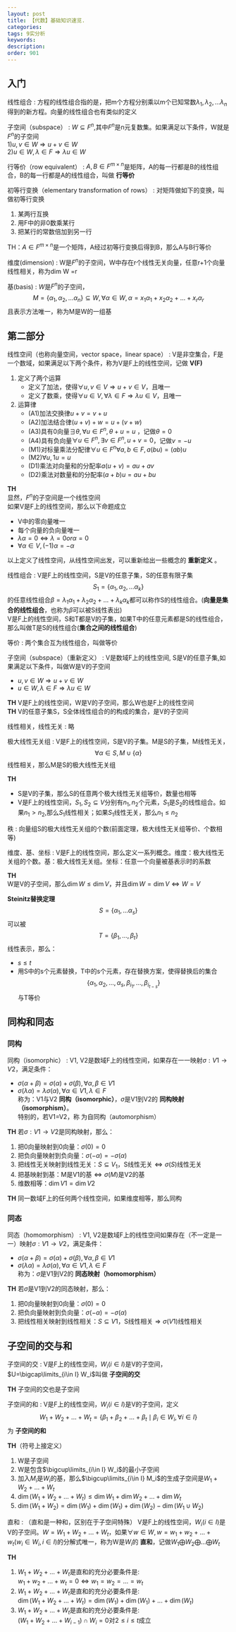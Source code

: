 ```yaml
---
layout: post
title: 【代数】基础知识速览.
categories:
tags: 9实分析
keywords:
description:
order: 901
---
```


## 入门

线性组合
:    方程的线性组合指的是，把m个方程分别乘以m个已知常数$\lambda_1,\lambda_2,...\lambda_n$得到的新方程。向量的线性组合也有类似的定义


子空间（subspace）
:    $W\subseteq F^n$,其中$F^n$是n元复数集。如果满足以下条件，W就是$F^n$的子空间  
1)$u,v\in W \Rightarrow u+v\in W$  
2)$u\in W,\lambda \in F \Rightarrow \lambda u\in W$


行等价（row equivalent）
:    $A,B \in F^{m\times n}$是矩阵，A的每一行都是B的线性组合，B的每一行都是A的线性组合，叫做 **行等价**


初等行变换（elementary transformation of rows）
:    对矩阵做如下的变换，叫做初等行变换  
1. 某两行互换  
2. 用F中的非0数乘某行
3. 把某行的常数倍加到另一行  


TH：$A\in F^{m\times n}$是一个矩阵，A经过初等行变换后得到B，那么A与B行等价  


维度(dimension)
:    W是$F^n$的子空间，W中存在r个线性无关向量，任意r+1个向量线性相关，称为dim W =r


基(basis)
:    $W$是$F^n$的子空间，$$M=\{\alpha_1,\alpha_2,...\alpha_n\}\subseteq W, \forall \alpha \in W , \alpha=x_1\alpha_1+x_2\alpha_2+...+x_r\alpha_r$$且表示方法唯一，称为M是W的一组基


## 第二部分

线性空间（也称向量空间，vector space，linear space）
:    V是非空集合，F是一个数域，如果满足以下两个条件，称为V是F上的线性空间，记做 **V(F)**  
1. 定义了两个运算
    - 定义了加法，使得$\forall u,v \in V \Rightarrow u+v\in V$，且唯一
    - 定义了数乘，使得$\forall u\in V,\forall \lambda\in F \Rightarrow \lambda u\in V$，且唯一
2. 运算律
    - (A1)加法交换律$u+v=v+u$
    - (A2)加法结合律$(u+v)+w=u+(v+w)$
    - (A3)具有0向量$\exists \theta,\forall u\in F^n,\theta+u=u$ ，记做$\theta=0$
    - (A4)具有负向量$\forall u\in F^n,\exists v\in F^n,u+v=0$，记做$v=-u$
    - (M1)对标量乘法分配律$\forall u \in F^n \forall a,b \in F,a(bu)=(ab)u$
    - (M2)$\forall u,1u=u$
    - (D1)乘法对向量和的分配率$a(u+v)=au+av$
    - (D2)乘法对数量和的分配率$(a+b)u=au+bu$


**TH**  
显然，$F^n$的子空间是一个线性空间  
如果V是F上的线性空间，那么以下命题成立  
- V中的零向量唯一
- 每个向量的负向量唯一
- $\lambda \alpha=0 \Leftrightarrow \lambda=0 or \alpha=0$
- $\forall \alpha \in V,(-1)\alpha=-\alpha$


以上定义了线性空间，从线性空间出发，可以重新给出一些概念的 **重新定义** 。  


线性组合
:    V是F上的线性空间，S是V的任意子集，S的任意有限子集$$S_1=\{\alpha_1,\alpha_2,...\alpha_k\}$$的任意线性组合$\beta=\lambda_1\alpha_1+\lambda_2\alpha_2+...+\lambda_k\alpha_k$都可以称作S的线性组合。(**向量是集合的线性组合**，也称为$\beta$可以被S线性表出)  
V是F上的线性空间，S和T都是V的子集，如果T中的任意元素都是S的线性组合，那么叫做T是S的线性组合(**集合之间的线性组合**)  


等价
:    两个集合互为线性组合，叫做等价


子空间（subspace）（重新定义）
:    V是数域F上的线性空间, S是V的任意子集,如果满足以下条件，叫做W是V的子空间  
- $u,v\in W \Rightarrow u+v\in W$  
- $u\in W,\lambda \in F \Rightarrow \lambda u\in W$  


**TH** V是F上的线性空间，W是V的子空间，那么W也是F上的线性空间  
**TH** V的任意子集S，S全体线性组合的的构成的集合，是V的子空间  


线性相关，线性无关
:    略


极大线性无关组
:    V是F上的线性空间，S是V的子集。M是S的子集，M线性无关，$$\forall \alpha \in S,M\cup \{ \alpha\}$$线性相关，那么M是S的极大线性无关组  


**TH**  
- S是V的子集，那么S的任意两个极大线性无关组等价，数量也相等
- V是F上的线性空间，$S_1,S_2 \subseteq V$分别有$n_1,n_2$个元素，$S_1$是$S_2$的线性组合。如果$n_1>n_2$,那么$S_1$线性相关；如果$S_1$线性无关，那么$n_1\leq n_2$  


秩
:    向量组S的极大线性无关组的个数(前面定理，极大线性无关组等价、个数相等)  


维度、基、坐标
:    V是F上的线性空间，那么定义一系列概念。维度：极大线性无关组的个数。基：极大线性无关组。坐标：任意一个向量被基表示时的系数


**TH**  
W是V的子空间，那么$\dim W \leq \dim V$，并且$\dim W=\dim V \Leftrightarrow W=V$  


**Steinitz替换定理**  
$$S=\{\alpha_1,...\alpha_s\}$$可以被$$T=\{\beta_1,...,\beta_t \}$$线性表示，那么：
- $s\leq t$
- 用S中的s个元素替换，T中的s个元素，存在替换方案，使得替换后的集合$$\{\alpha_1,\alpha_2,...,\alpha_s,\beta_{i_1},...,\beta_{i_{t-s}}\}$$与T等价


## 同构和同态

### 同构

同构（isomorphic）
:    V1, V2是数域F上的线性空间，如果存在一一映射$\sigma:V1 \to V2$，满足条件：
- $\sigma(\alpha+\beta)=\sigma(\alpha) + \sigma(\beta),\forall \alpha,\beta \in V1$  
- $\sigma(\lambda \alpha)=\lambda \sigma(\alpha),\forall \alpha \in V1,\lambda \in F$  
称为：V1与V2 **同构（isomorphic）**，$\sigma$是V1到V2的 **同构映射（isomorphism）**。  
特别的，若V1=V2，称 为自同构（automorphism）



**TH**
若$\sigma:V1 \to V2$是同构映射，那么：
1. 把0向量映射到0向量：$\sigma(0)=0$
2. 把负向量映射到负向量：$\sigma(-\alpha)=-\sigma(\alpha)$
3. 把线性无关映射到线性无关：$S \subseteq V_1$，S线性无关$\Leftrightarrow \sigma(S)$线性无关
4. 把基映射到基：M是V1的基$\Leftrightarrow \sigma(M)$是V2的基
5. 维数相等：$\dim V1=\dim V2$  


**TH** 同一数域F上的任何两个线性空间，如果维度相等，那么同构


### 同态

同态（homomorphism）
:    V1, V2是数域F上的线性空间如果存在（不一定是一一）映射$\sigma:V1 \to V2$，满足条件：
- $\sigma(\alpha+\beta)=\sigma(\alpha) + \sigma(\beta),\forall \alpha,\beta \in V1$  
- $\sigma(\lambda \alpha)=\lambda \sigma(\alpha),\forall \alpha \in V1,\lambda \in F$  
称为：$\sigma$是V1到V2的 **同态映射（homomorphism）**  


**TH**
若$\sigma$是V1到V2的同态映射，那么：
1. 把0向量映射到0向量：$\sigma(0)=0$
2. 把负向量映射到负向量：$\sigma(-\alpha)=-\sigma(\alpha)$
3. 把线性相关映射到线性相关：$S\subseteq V1$，S线性相关$\Rightarrow \sigma(V1)$线性相关

## 子空间的交与和

子空间的交
:    V是F上的线性空间，$W_i(i\in I)$是V的子空间，$U=\bigcap\limits_{i\in I} W_i$叫做 **子空间的交**  


**TH** 子空间的交也是子空间


子空间的和
:    V是F上的线性空间，$W_i(i\in I)$是V的子空间，定义$$W_1+W_2+...+W_t=\{\beta_1+\beta_2+...+\beta_t \mid \beta_i\in W_i, \forall i\in I\}$$为 **子空间的和**  


**TH**（符号上接定义）
1. W是子空间
2. W是包含$\bigcup\limits_{i\in I} W_i$的最小子空间
3. 加入$M_i$是$W_i$的基，那么$\bigcup\limits_{i\in I} M_i$的生成子空间是$W_1+W_2+...+W_t$  
4. $\dim(W_1+W_2+...+W_t)\leq \dim W_1+\dim W_2+...+\dim W_t$  
5. $\dim(W_1+W_2)=\dim(W_1)+\dim(W_1)+\dim(W_2)-\dim(W_1\cup W_2)$


直和
:    （直和是一种和，区别在于子空间特殊） V是F上的线性空间，$W_i(i\in I)$是V的子空间。$W=W_1+W_2+...+W_t$，如果$\forall w\in W, w=w_1+w_2+...+w_t (w_i\in W_i,i\in I)$的分解式唯一，称为W是$W_i$的 **直和**，记做$W_1\bigoplus W_2 \bigoplus...\bigoplus W_t$  


**TH**
1. $W_1+W_2+...+W_t$是直和的充分必要条件是:  
$w_1+w_2+...+w_t=0 \Leftrightarrow w_1=w_2=...=w_t$  
2. $W_1+W_2+...+W_t$是直和的充分必要条件是:  
$\dim(W_1+W_2+...+W_t)=\dim(W_1)+\dim(W_1)+...+\dim(W_t)$
3. $W_1+W_2+...+W_t$是直和的充分必要条件是:  
$(W_1+W_2+...+W_{i-1})\cap W_i =0$对$2\leq i \leq t$成立
